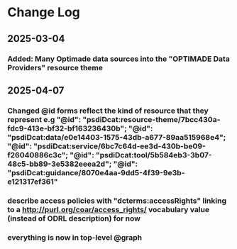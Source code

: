 # Change Log
## 2025-03-04
### Added: Many Optimade data sources into the "OPTIMADE Data Providers" resource theme

## 2025-04-07
### Changed @id forms reflect the kind of resource that they represent e.g "@id": "psdiDcat:resource-theme/7bcc430a-fdc9-413e-bf32-bf163236430b"; "@id": "psdiDcat:data/e0e14403-1575-43db-a677-89aa515968e4"; "@id": "psdiDcat:service/6bc7c64d-ee3d-430b-be09-f26040886c3c"; "@id": "psdiDcat:tool/5b584eb3-3b07-48c5-bb89-3e5382eeea2d"; "@id": "psdiDcat:guidance/8070e4aa-9dd5-4f39-9e3b-e121317ef361"
### describe access policies with "dcterms:accessRights" linking to a http://purl.org/coar/access_rights/ vocabulary value (instead of ODRL description) for now
### everything is now in top-level @graph
